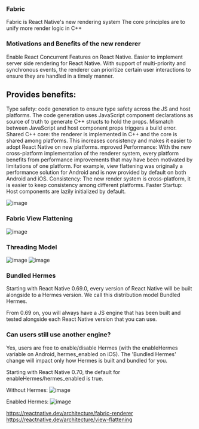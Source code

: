 ### Fabric
Fabric is React Native's new rendering system
The core principles are to unify more render logic in C++

### Motivations and Benefits of the new renderer

Enable React Concurrent Features on React Native.
Easier to implement server side rendering for React Native.
With support of multi-priority and synchronous events, the renderer can prioritize certain user interactions to ensure they are handled in a timely manner.


## Provides benefits:
Type safety: code generation to ensure type safety across the JS and host platforms. The code generation uses JavaScript component declarations as source of truth to generate C++ structs to hold the props. Mismatch between JavaScript and host component props triggers a build error.
Shared C++ core: the renderer is implemented in C++ and the core is shared among platforms. This increases consistency and makes it easier to adopt React Native on new platforms.
mproved Performance: With the new cross-platform implementation of the renderer system, every platform benefits from performance improvements that may have been motivated by limitations of one platform. For example, view flattening was originally a performance solution for Android and is now provided by default on both Android and iOS.
Consistency: The new render system is cross-platform, it is easier to keep consistency among different platforms.
Faster Startup: Host components are lazily initialized by default.




![image](https://github.com/NoatToan/tech/assets/49062153/9c2e94c3-9ccb-422b-89fe-2b8d159d6f6e)

### Fabric View Flattening 
![image](https://github.com/NoatToan/tech/assets/49062153/6114d3de-8ea3-4823-ad80-c1cdbbccef33)

### Threading Model
![image](https://github.com/NoatToan/tech/assets/49062153/0ceab406-ed2c-48be-93f2-e995495194f8)
![image](https://github.com/NoatToan/tech/assets/49062153/602fc0ef-8f03-48b4-bf69-b4fc25ea70ab)

### Bundled Hermes
Starting with React Native 0.69.0, every version of React Native will be built alongside to a Hermes version. We call this distribution model Bundled Hermes.

From 0.69 on, you will always have a JS engine that has been built and tested alongside each React Native version that you can use.

### Can users still use another engine?
Yes, users are free to enable/disable Hermes (with the enableHermes variable on Android, hermes_enabled on iOS). The 'Bundled Hermes' change will impact only how Hermes is built and bundled for you.

Starting with React Native 0.70, the default for enableHermes/hermes_enabled is true.

Without Hermes:
![image](https://github.com/NoatToan/tech/assets/49062153/0d3deb55-044a-403f-a6ee-37f0e40d8290)

Enabled Hermes:
![image](https://github.com/NoatToan/tech/assets/49062153/7d7ea97c-c62c-4880-8fb7-21a3e6c61e35)


https://reactnative.dev/architecture/fabric-renderer
https://reactnative.dev/architecture/view-flattening
